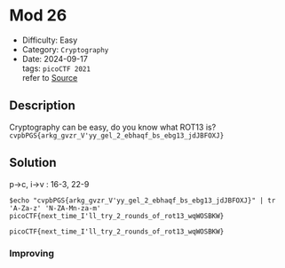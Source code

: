 # Mod 26
- Difficulty: Easy
- Category: `Cryptography`  
- Date: 2024-09-17  
tags: `picoCTF 2021`  
refer to [Source](https://play.picoctf.org/practice/challenge/144?page=4)

## Description
Cryptography can be easy, do you know what ROT13 is?  
`cvpbPGS{arkg_gvzr_V'yy_gel_2_ebhaqf_bs_ebg13_jdJBFOXJ}`

## Solution
p->c, i->v : 16-3, 22-9
``` shell
$echo "cvpbPGS{arkg_gvzr_V'yy_gel_2_ebhaqf_bs_ebg13_jdJBFOXJ}" | tr 'A-Za-z' 'N-ZA-Mn-za-m'
picoCTF{next_time_I'll_try_2_rounds_of_rot13_wqWOSBKW}
```
``` plain
picoCTF{next_time_I'll_try_2_rounds_of_rot13_wqWOSBKW}
```

### Improving

